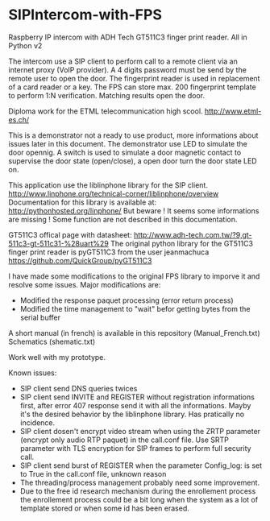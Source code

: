 # SIPIntercom-with-FPS
Raspberry IP intercom with ADH Tech GT511C3 finger print reader. All in Python v2

The intercom use a SIP client to perform call to a remote client via an internet proxy (VoIP provider). A 4 digits password must be send by the remote user to open the door. The fingerprint reader is used in replacement of a card reader or a key.
The FPS can store max. 200 fingerprint template to perform 1:N verification. Matching results open the door.

Diploma work for the ETML telecommunication high scool.
http://www.etml-es.ch/

This is a demonstrator not a ready to use product, more informations about issues later in this document. The demonstrator use LED to simulate the door opennig. A switch is used to simulate a door magnetic contact to supervise the door state (open/close), a open door turn the door state LED on.

This application use the liblinphone library for the SIP client.
http://www.linphone.org/technical-corner/liblinphone/overview
Documentation for this library is available at:
http://pythonhosted.org/linphone/
But beware ! It seems some informations are missing ! Some function are not described in this documentation.

GT511C3 offical page with datasheet:
http://www.adh-tech.com.tw/?9,gt-511c3-gt-511c31-%28uart%29
The original python library for the GT511C3 finger print reader is pyGT511C3 from the user jeanmachuca
https://github.com/QuickGroup/pyGT511C3

I have made some modifications to the original FPS library to imporve it and resolve some issues. Major modifications are:
- Modified the response paquet processing (error return process)
- Modified the time management to "wait" befor getting bytes from the serial buffer

A short manual (in french) is available in this repository (Manual_French.txt)
Schematics (shematic.txt)

Work well with my prototype.

Known issues:
- SIP client send DNS queries twices
- SIP client send INVITE and REGISTER without registration informations first, after error 407 response send it with all the informations. Mayby it's the desired behavior by the liblinphone library. Has pratically no incidence.
- SIP client dosen't encrypt video stream when using the ZRTP parameter (encrypt only audio RTP paquet) in the call.conf file. Use SRTP parameter with TLS encryption for SIP frames to perform full security call.
- SIP client send burst of REGISTER when the parameter Config_log: is set to True in the call.conf file, unknown reason
- The threading/process management probably need some improvement. 
- Due to the free id research mechanism during the enrollement process the enrollement process could be a bit long when the system as a lot of template stored or when some id has been erased.
